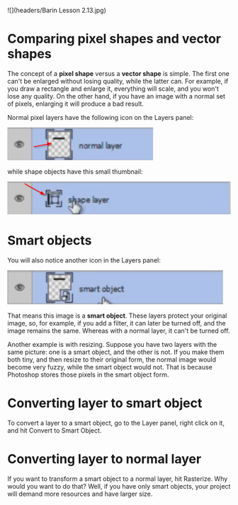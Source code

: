 ![](headers/Barin Lesson 2.13.jpg)
# Comparing pixel shapes and vector shapes

The concept of a **pixel shape** versus a **vector shape** is simple. The first one can't be enlarged without losing quality, while the latter can. For example, if you draw a rectangle and enlarge it, everything will scale, and you won't lose any quality. On the other hand, if you have an image with a normal set of pixels, enlarging it will produce a bad result.

Normal pixel layers have the following icon on the Layers panel:

![](images/2-13_normal_layer.png)

while shape objects have this small thumbnail:

![](images/2-13_shape_layer.png)

# Smart objects

You will also notice another icon in the Layers panel:

![](images/2-13_smart_object.png)

That means this image is a **smart object**. These layers protect your original image, so, for example, if you add a filter, it can later be turned off, and the image remains the same. Whereas with a normal layer, it can't be turned off.

Another example is with resizing. Suppose you have two layers with the same picture: one is a smart object, and the other is not. If you make them both tiny, and then resize to their original form, the normal image would become very fuzzy, while the smart object would not. That is because Photoshop stores those pixels in the smart object form.

# Converting layer to smart object

To convert a layer to a smart object, go to the Layer panel, right click on it, and hit Convert to Smart Object.

# Converting layer to normal layer

If you want to transform a smart object to a normal layer, hit Rasterize. Why would you want to do that? Well, if you have only smart objects, your project will demand more resources and have larger size.